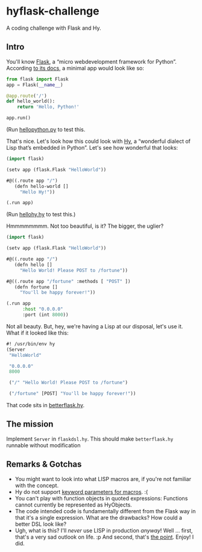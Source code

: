 # hyflask-challenge

A coding challenge with Flask and Hy.

## Intro

You'll know [Flask](http://flask.pocoo.org/), a “micro webdevelopment framework for Python”.
According [to its docs](http://flask.pocoo.org/docs/0.12/quickstart/#a-minimal-application), a minimal app would look like so:

```python
from flask import Flask
app = Flask(__name__)

@app.route('/')
def hello_world():
    return 'Hello, Python!'

app.run()
```

(Run [hellopython.py](hellopython.py) to test this.

That's nice. Let's look how this could look with [Hy](http://docs.hylang.org/en/stable/), a “wonderful dialect of Lisp that’s embedded in Python”.
Let's see how wonderful that looks:

```lisp
(import flask)

(setv app (flask.Flask "HelloWorld"))

#@((.route app "/")
   (defn hello-world []
     "Hello Hy!"))

(.run app)
```

(Run [hellohy.hy](hellohy.hy) to test this.)

Hmmmmmmmm. Not too beautiful, is it? The bigger, the uglier?

```lisp
(import flask)

(setv app (flask.Flask "HelloWorld"))

#@((.route app "/")
   (defn hello []
     "Hello World! Please POST to /fortune"))

#@((.route app "/fortune" :methods [ "POST" ])
   (defn fortune []
     "You'll be happy forever!"))

(.run app
      :host "0.0.0.0"
      :port (int 8000))
```

Not all beauty. But, hey, we're having a Lisp at our disposal, let's use it. What if it looked like this:

```lisp
#! /usr/bin/env hy
(Server
 "HelloWorld"

 "0.0.0.0"
 8000

 ("/" "Hello World! Please POST to /fortune")

 ("/fortune" [POST] "You'll be happy forever!"))
```

That code sits in [betterflask.hy](betterflask.hy).

## The mission

Implement `Server` in `flaskdsl.hy`. This should make `betterflask.hy` runnable without modification

## Remarks & Gotchas

* You might want to look into what LISP macros are, if you're not familiar with the concept.
* Hy do not support [keyword parameters for macros](https://github.com/hylang/hy/pull/960#issuecomment-148296324). :(
* You can't play with function objects in quoted expressions: Functions cannot currently be represented as HyObjects.
* The code intended code is fundamentally different from the Flask way in that it's a single expression. What are the drawbacks? How could a better DSL look like?
* Ugh, what is this? I'll *never* use LISP in production *anyway*! Well … first, that's a very sad outlook on life. :p And second, that's [the point](https://www.engagespark.com/blog/how-to-screen-for-passion-and-speed-of-learning/). Enjoy! I did.
